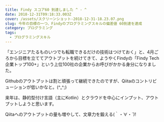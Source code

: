 ```yaml
---
title: Findy スコア60 到達しました ^ - ^
date: 2018-12-31T09:18:33.003Z
cover: /assets/スクリーンショット-2018-12-31-18.23.07.png
slug: 今年の目標の一つ、Findyのプログラミングスキルの偏差値 60到達を達成
category: プログラミング
tags:
  - プログラミングスキル
---
```

「エンジニアたるものいつでも転職できるだけの技術はつけておく」と、4月ごろから目標を立ててアウトプットを続けてきて、ようやくFindyの「Findy Tech企業トップ100+」という上位100社の企業からお呼びがかかる身分になりました。

Githubのアウトプットは割と頑張って継続できたのですが、Qiitaのコントリビューションが低いかなと。(^_^;)

来年は、静的型付け言語（主にKotlin）とクラウドを中心にインプット、アウトプットしようと思います。

Qiitaへのアウトプットの量も増やして、文章力を鍛える(｀・∀・´)!
